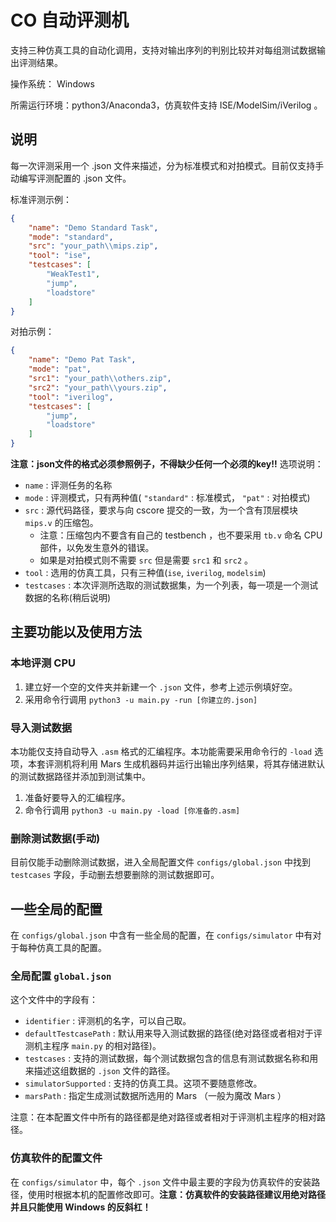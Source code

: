 # CO 自动评测机

支持三种仿真工具的自动化调用，支持对输出序列的判别比较并对每组测试数据输出评测结果。

操作系统： Windows

所需运行环境：python3/Anaconda3，仿真软件支持 ISE/ModelSim/iVerilog 。

## 说明

每一次评测采用一个 .json 文件来描述，分为标准模式和对拍模式。目前仅支持手动编写评测配置的 .json 文件。

标准评测示例：
```json
{
    "name": "Demo Standard Task",
    "mode": "standard", 
    "src": "your_path\\mips.zip",
    "tool": "ise",
    "testcases": [
        "WeakTest1",
        "jump",
        "loadstore"
    ]
}
```
对拍示例：
```json
{
    "name": "Demo Pat Task",
    "mode": "pat", 
    "src1": "your_path\\others.zip",
    "src2": "your_path\\yours.zip",
    "tool": "iverilog",
    "testcases": [
        "jump",
        "loadstore"
    ]
}
```
**注意：json文件的格式必须参照例子，不得缺少任何一个必须的key!!**
选项说明：
- `name` : 评测任务的名称
- `mode` : 评测模式，只有两种值( `"standard"` : 标准模式， `"pat"` : 对拍模式)
- `src`  : 源代码路径，要求与向 cscore 提交的一致，为一个含有顶层模块 `mips.v` 的压缩包。
  - 注意：压缩包内不要含有自己的 testbench ，也不要采用 `tb.v` 命名 CPU 部件，以免发生意外的错误。
  - 如果是对拍模式则不需要 `src` 但是需要 `src1` 和 `src2` 。
- `tool` : 选用的仿真工具，只有三种值(`ise`, `iverilog`, `modelsim`)
- `testcases` : 本次评测所选取的测试数据集，为一个列表，每一项是一个测试数据的名称(稍后说明)

## 主要功能以及使用方法

### 本地评测 CPU

1. 建立好一个空的文件夹并新建一个 `.json` 文件，参考上述示例填好空。
2. 采用命令行调用 `python3 -u main.py -run [你建立的.json]`

### 导入测试数据

本功能仅支持自动导入 `.asm` 格式的汇编程序。本功能需要采用命令行的 `-load` 选项，本套评测机将利用 Mars 生成机器码并运行出输出序列结果，将其存储进默认的测试数据路径并添加到测试集中。

1. 准备好要导入的汇编程序。
2. 命令行调用 `python3 -u main.py -load [你准备的.asm]`

### 删除测试数据(手动)

目前仅能手动删除测试数据，进入全局配置文件 `configs/global.json` 中找到 `testcases` 字段，手动删去想要删除的测试数据即可。


## 一些全局的配置
在 `configs/global.json` 中含有一些全局的配置，在 `configs/simulator` 中有对于每种仿真工具的配置。

### 全局配置 `global.json`

这个文件中的字段有：
- `identifier` : 评测机的名字，可以自己取。
- `defaultTestcasePath` : 默认用来导入测试数据的路径(绝对路径或者相对于评测机主程序 `main.py` 的相对路径)。
- `testcases` : 支持的测试数据，每个测试数据包含的信息有测试数据名称和用来描述这组数据的 `.json` 文件的路径。
- `simulatorSupported` : 支持的仿真工具。这项不要随意修改。
- `marsPath` : 指定生成测试数据所选用的 Mars （一般为魔改 Mars ）

注意：在本配置文件中所有的路径都是绝对路径或者相对于评测机主程序的相对路径。

### 仿真软件的配置文件

在 `configs/simulator` 中，每个 `.json` 文件中最主要的字段为仿真软件的安装路径，使用时根据本机的配置修改即可。**注意：仿真软件的安装路径建议用绝对路径并且只能使用 Windows 的反斜杠！**

